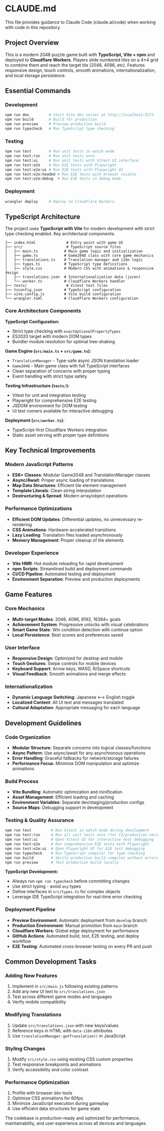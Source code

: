 # CLAUDE.md

This file provides guidance to Claude Code (claude.ai/code) when working with code in this repository.

## Project Overview

This is a modern 2048 puzzle game built with **TypeScript, Vite + npm** and deployed to **Cloudflare Workers**. Players slide numbered tiles on a 4×4 grid to combine them and reach the target tile (2048, 4096, etc). Features responsive design, touch controls, smooth animations, internationalization, and local storage persistence.

## Essential Commands

### Development
```bash
npm run dev         # Start Vite dev server at http://localhost:5173
npm run build       # Build for production 
npm run preview     # Preview production build
npm run typecheck   # Run TypeScript type checking
```

### Testing
```bash
npm run test        # Run unit tests in watch mode
npm run test:run    # Run unit tests once
npm run test:ui     # Run unit tests with Vitest UI interface
npm run test:e2e    # Run E2E tests with Playwright
npm run test:e2e:ui # Run E2E tests with Playwright UI
npm run test:e2e:headed # Run E2E tests with browser visible
npm run test:e2e:debug  # Run E2E tests in debug mode
```

### Deployment
```bash
wrangler deploy     # Deploy to Cloudflare Workers
```

## TypeScript Architecture

The project uses **TypeScript with Vite** for modern development with strict type checking enabled. Key architectural components:

```
├── index.html              # Entry point with game UI
├── src/                    # TypeScript source files
│   ├── main.ts            # Main game logic and initialization
│   ├── game.ts            # Game2048 class with core game mechanics
│   ├── translations.ts    # Translation manager and i18n logic
│   ├── types.ts           # TypeScript type definitions
│   ├── style.css          # Modern CSS with animations & responsive design
│   ├── translations.json  # Internationalization data (ja/en)
│   └── worker.ts          # Cloudflare Workers handler
├── tests/                  # Vitest test files
├── tsconfig.json          # TypeScript configuration
├── vite.config.js         # Vite build configuration  
└── wrangler.toml          # Cloudflare Workers configuration
```

### Core Architecture Components

**TypeScript Configuration:**
- Strict type checking with `exactOptionalPropertyTypes`
- ES2020 target with modern DOM types
- Bundler module resolution for optimal tree-shaking

**Game Engine (`src/main.ts` + `src/game.ts`):**
- `TranslationManager` - Type-safe async JSON translation loader
- `Game2048` - Main game class with full TypeScript interfaces
- Clean separation of concerns with proper typing
- Event handling with strict type safety

**Testing Infrastructure (`tests/`):**
- Vitest for unit and integration testing
- Playwright for comprehensive E2E testing
- JSDOM environment for DOM testing
- UI test runners available for interactive debugging

**Deployment (`src/worker.ts`):**
- TypeScript-first Cloudflare Workers integration
- Static asset serving with proper type definitions

## Key Technical Improvements

### Modern JavaScript Patterns
- **ES6+ Classes**: Modular Game2048 and TranslationManager classes
- **Async/Await**: Proper async loading of translations
- **Map Data Structures**: Efficient tile element management
- **Template Literals**: Clean string interpolation
- **Destructuring & Spread**: Modern array/object operations

### Performance Optimizations
- **Efficient DOM Updates**: Differential updates, no unnecessary re-rendering
- **CSS Animations**: Hardware-accelerated transitions
- **Lazy Loading**: Translation files loaded asynchronously
- **Memory Management**: Proper cleanup of tile elements

### Developer Experience
- **Vite HMR**: Hot module reloading for rapid development
- **npm Scripts**: Streamlined build and deployment commands
- **CI/CD Pipeline**: Automated testing and deployment
- **Environment Separation**: Preview and production deployments

## Game Features

### Core Mechanics
- **Multi-target Modes**: 2048, 4096, 8192, 16384+ goals
- **Achievement System**: Progressive unlocks with visual celebrations
- **Smart Game State**: Win condition detection with continue option
- **Local Persistence**: Best scores and preferences saved

### User Interface
- **Responsive Design**: Optimized for desktop and mobile
- **Touch Gestures**: Swipe controls for mobile devices
- **Keyboard Support**: Arrow keys, WASD, R/Space shortcuts
- **Visual Feedback**: Smooth animations and merge effects

### Internationalization
- **Dynamic Language Switching**: Japanese ⟷ English toggle
- **Localized Content**: All UI text and messages translated
- **Cultural Adaptation**: Appropriate messaging for each language

## Development Guidelines

### Code Organization
- **Modular Structure**: Separate concerns into logical classes/functions  
- **Async Pattern**: Use async/await for any asynchronous operations
- **Error Handling**: Graceful fallbacks for network/storage failures
- **Performance Focus**: Minimize DOM manipulation and optimize animations

### Build Process
- **Vite Bundling**: Automatic optimization and minification
- **Asset Management**: Efficient loading and caching
- **Environment Variables**: Separate dev/staging/production configs
- **Source Maps**: Debugging support in development

### Testing & Quality Assurance
```bash
npm run test         # Run Vitest in watch mode during development
npm run test:run     # Run all unit tests once (for CI/production verification)
npm run test:ui      # Open Vitest UI for interactive test debugging
npm run test:e2e     # Run comprehensive E2E tests with Playwright
npm run test:e2e:ui  # Open Playwright UI for E2E test debugging
npm run typecheck    # Run TypeScript compiler for type checking
npm run build        # Verify production build compiles without errors
npm run preview      # Test production build locally
```

**TypeScript Development:**
- Always run `npm run typecheck` before committing changes
- Use strict typing - avoid `any` types
- Define interfaces in `src/types.ts` for complex objects
- Leverage IDE TypeScript integration for real-time error checking

### Deployment Pipeline
- **Preview Environment**: Automatic deployment from `develop` branch
- **Production Environment**: Manual promotion from `main` branch  
- **Cloudflare Workers**: Global edge deployment for performance
- **GitHub Actions**: Automated build, test, E2E testing, and deploy workflow
- **E2E Testing**: Automated cross-browser testing on every PR and push

## Common Development Tasks

### Adding New Features
1. Implement in `src/main.js` following existing patterns
2. Add any new UI text to `src/translations.json`
3. Test across different game modes and languages
4. Verify mobile compatibility

### Modifying Translations
1. Update `src/translations.json` with new keys/values
2. Reference keys in HTML with `data-i18n` attributes
3. Use `translationManager.getTranslation()` in JavaScript

### Styling Changes  
1. Modify `src/style.css` using existing CSS custom properties
2. Test responsive breakpoints and animations
3. Verify accessibility and color contrast

### Performance Optimization
1. Profile with browser dev tools
2. Optimize CSS animations for 60fps
3. Minimize JavaScript execution during gameplay
4. Use efficient data structures for game state

The codebase is production-ready and optimized for performance, maintainability, and user experience across all devices and languages.